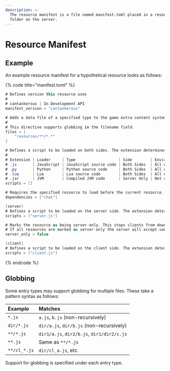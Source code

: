 ```yaml
---
description: >-
  The resource manifest is a file named manifest.toml placed in a resource
  folder on the server.
---
```


# Resource Manifest

## Example

An example resource manifest for a hypothetical resource looks as follows:

{% code title="manifest.toml" %}
```csharp
# Defines version this resource uses
#
# cantankerous | In Development API
manifest_version = "cantankerous"

# Adds a data file of a specified type to the game extra content system.
#
# This directive supports globbing in the filename field.
files = [
    "resources/**/*.*"
]

# Defines a script to be loaded on both sides. The extension determines which script loader will handle the file.
#
# Extension | Loader     | Type                   | Side        | Environments
# .js       | JavaScript | JavaScript source code | Both Sides  | All environments support
# .py       | Python     | Python source code     | Both Sides  | All environments support
# .lua      | Lua        | Lua source code        | Both Sides  | All environments support
# .jar      | JVM        | Compiled JVM code      | Server Only | Not all environments support
scripts = []

# Requires the specified resource to load before the current resource.
dependencies = ["chat"]

[server]
# Defines a script to be loaded on the server side. The extension determines which script loader will handle the file as described in scripts.
scripts = ["server.js"]

# Marks the resource as being server-only. This stops clients from downloading anything of this resource.
# If all resources are marked as server-only the server will accept vanilla connections.
server_only = false

[client]
# Defines a script to be loaded on the client side. The extension determines which script loader will handle the file as described in scripts.
scripts = ["client.js"]
```
{% endcode %}

## Globbing

Some entry types may support globbing for multiple files. These take a pattern syntax as follows:

| Example | Matches |
| :--- | :--- |
| `*.js` |  `a.js`, `b.js` \(non-recursively\) |
| `dir/*.js` |  `dir/a.js`, `dir/b.js` \(non-recursively\) |
| `**/*.js` |  `dir1/a.js`, `dir2/b.js`, `dir1/dir2/c.js` |
| `**.js` | Same as `**/*.js` |
| `**/cl_*.js` | `dir/cl_a.js`, etc |

Support for globbing is specified under each entry type.

